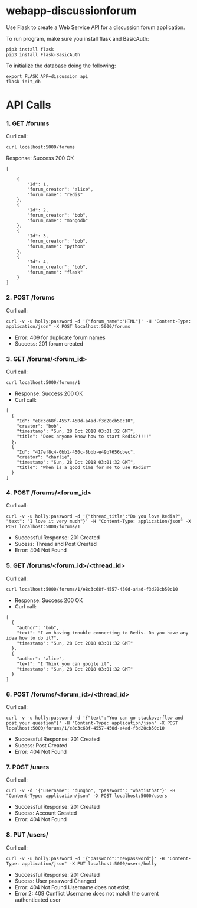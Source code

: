 # webapp-discussionforum

Use Flask to create a Web Service API for a discussion forum application.

To run program, make sure you install flask and BasicAuth:
```
pip3 install flask
pip3 install Flask-BasicAuth
```
To initialize the database doing the following:
```
export FLASK_APP=discussion_api
flask init_db
```


# API Calls

### 1. GET /forums
Curl call:
```
curl localhost:5000/forums
```
Response: Success 200 OK
```
[
	
	{
		"Id": 1,
		"forum_creator": "alice",
		"forum_name": "redis"
	},
	{
		"Id": 2,
		"forum_creator": "bob",
		"forum_name": "mongodb"
	},
	{
		"Id": 3,
		"forum_creator": "bob",
		"forum_name": "python"
	},
	{
		"Id": 4,
		"forum_creator": "bob",
		"forum_name": "flask"
	}
]
```

### 2. POST /forums
Curl call: 
```
curl -v -u holly:password -d '{"forum_name":"HTML"}' -H "Content-Type: application/json" -X POST localhost:5000/forums
```

+ Error: 409 for duplicate forum names
+ Success: 201 forum created

### 3.  GET /forums/<forum_id>
Curl call: 
```
curl localhost:5000/forums/1
```
+ Response: Success 200 OK
+ Curl call: 
```
[
  {
    "Id": "e8c3c68f-4557-450d-a4ad-f3d20cb50c10",
    "creator": "bob",
    "timestamp": "Sun, 28 Oct 2018 03:01:32 GMT",
    "title": "Does anyone know how to start Redis?!!!!"
  },
  {
    "Id": "417ef8c4-0bb1-450c-8bbb-e49b7656cbec",
    "creator": "charlie",
    "timestamp": "Sun, 28 Oct 2018 03:01:32 GMT",
    "title": "When is a good time for me to use Redis?"
  }
]
```
### 4.  POST /forums/<forum_id>
Curl call: 
```
curl -v -u holly:password -d '{"thread_title":"Do you love Redis?", "text": "I love it very much"}' -H "Content-Type: application/json" -X POST localhost:5000/forums/1
```

+ Successful Response: 201 Created
+ Sucess: Thread and Post Created
+ Error: 404 Not Found

### 5.  GET /forums/<forum_id>/<thread_id>
Curl call: 
```
curl localhost:5000/forums/1/e8c3c68f-4557-450d-a4ad-f3d20cb50c10
```
+ Response: Success 200 OK
+ Curl call: 
```
[
  {
    "author": "bob",
    "text": "I am having trouble connecting to Redis. Do you have any idea how to do it?",
    "timestamp": "Sun, 28 Oct 2018 03:01:32 GMT"
  },
  {
    "author": "alice",
    "text": "I Think you can google it",    
    "timestamp": "Sun, 28 Oct 2018 03:01:32 GMT"
  }
]
```
### 6. POST /forums/<forum_id>/<thread_id>
Curl call: 
```
curl -v -u holly:password -d '{"text":"You can go stackoverflow and post your question"}' -H "Content-Type: application/json" -X POST localhost:5000/forums/1/e8c3c68f-4557-450d-a4ad-f3d20cb50c10
```

+ Successful Response: 201 Created
+ Sucess: Post Created
+ Error: 404 Not Found

### 7.  POST /users
Curl call: 
```
curl -v -d '{"username": "dungho", "password": "whatisthat"}' -H "Content-Type: application/json" -X POST localhost:5000/users
```

+ Successful Response: 201 Created
+ Sucess: Account Created
+ Error: 404 Not Found

### 8. PUT /users/<username>
Curl call: 
```
curl -v -u holly:password -d '{"password":"newpassword"}' -H "Content-Type: application/json" -X PUT localhost:5000/users/holly
```

+ Successful Response: 201 Created
+ Sucess: User password Changed
+ Error: 404 Not Found Username does not exist.
+ Error 2: 409 Conflict Username does not match the current authenticated user
